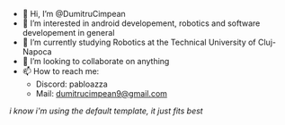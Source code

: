 - 👋 Hi, I’m @DumitruCimpean
- 👀 I’m interested in android developement, robotics and software developement in general
- 🌱 I’m currently studying Robotics at the Technical University of Cluj-Napoca
- 💞️ I’m looking to collaborate on anything
- 📫 How to reach me:
  - Discord: pabloazza
  - Mail: dumitrucimpean9@gmail.com
  
_i know i'm using the default template, it just fits best_
